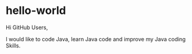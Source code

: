 # hello-world

Hi GitHub Users,

I would like to code Java, learn Java code and improve my Java coding Skills.
